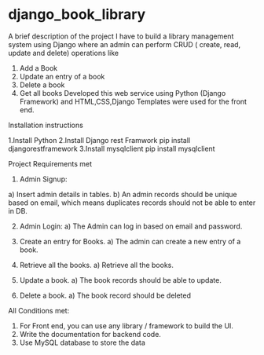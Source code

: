 # django_book_library
A brief description of the project
I have to build a library management system using Django where an admin can perform CRUD ( create, read, update and delete) operations like 
1.	Add a Book 
2.	Update an entry of a book 
3.	Delete a book 
4.	Get all books
Developed this web service using Python (Django Framework) and HTML,CSS,Django Templates were used for the front end.

Installation instructions

1.Install Python
2.Install Django rest Framwork
  pip install djangorestframework
3.Install mysqlclient
  pip install mysqlclient



Project Requirements met
1.	Admin Signup:

a) Insert admin details in tables. 
b) An admin records should be unique based on email, which means duplicates records should not be able to enter in DB. 
 
2. Admin Login: a) The Admin can log in based on email and password.

3. Create an entry for Books. 
a) The admin can create a new entry of a book. 
 
4. Retrieve all the books. a) Retrieve all the books. 
 
5. Update a book. a) The book records should be able to update. 
 
6. Delete a book. a) The book record should be deleted 
 


All Conditions met: 
1. For Front end, you can use any library / framework to build the UI. 
2. Write the documentation for backend code. 
3. Use MySQL database to store the data
